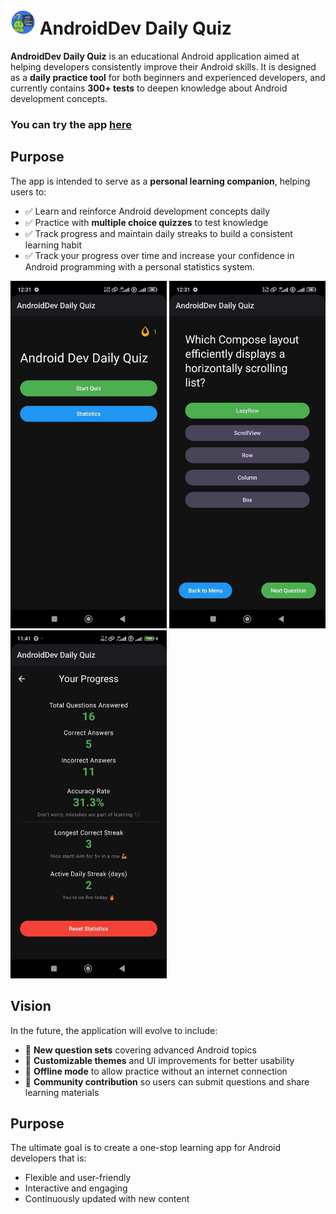 # <img src="https://github.com/CNJerry-IvanovVyacheslav/AndroidDev_Daily_Quiz/blob/b77231f21e0305aac8a3589f150f0499f3d10850/app/src/main/res/mipmap-hdpi/ic_launcher_round.webp" width="40"> AndroidDev Daily Quiz

**AndroidDev Daily Quiz** is an educational Android application aimed at helping developers consistently improve their Android skills. It is designed as a **daily practice tool** for both beginners and experienced developers, and currently contains **300+ tests** to deepen knowledge about Android development concepts.

### You can try the app [here](https://github.com/CNJerry-IvanovVyacheslav/AndroidDev_Daily_Quiz/releases)

## Purpose

The app is intended to serve as a **personal learning companion**, helping users to:  

- ✅ Learn and reinforce Android development concepts daily  
- ✅ Practice with **multiple choice quizzes** to test knowledge  
- ✅ Track progress and maintain daily streaks to build a consistent learning habit 
- ✅ Track your progress over time and increase your confidence in Android programming with a personal statistics system.

<img src="https://github.com/CNJerry-IvanovVyacheslav/AndroidDev_Daily_Quiz/blob/23876ee529ef464d08df85a1f80f94942d79dbe2/screenshots/photo_2_2025-10-11_12-32-39.jpg" width="250"> <img src="https://github.com/CNJerry-IvanovVyacheslav/AndroidDev_Daily_Quiz/blob/23876ee529ef464d08df85a1f80f94942d79dbe2/screenshots/photo_4_2025-10-11_12-32-39.jpg" width="250"> <img src="https://github.com/CNJerry-IvanovVyacheslav/AndroidDev_Daily_Quiz/blob/b1fa1d1116dfb42eaee065b3e78570002352391c/screenshots/photo_5_2025-10-11_12-32-39.jpg" width="250">

## Vision

In the future, the application will evolve to include:  

- 🌟 **New question sets** covering advanced Android topics
- 🌟 **Customizable themes** and UI improvements for better usability  
- 🌟 **Offline mode** to allow practice without an internet connection  
- 🌟 **Community contribution** so users can submit questions and share learning materials

## Purpose

The ultimate goal is to create a one-stop learning app for Android developers that is:

- Flexible and user-friendly
- Interactive and engaging
- Continuously updated with new content

